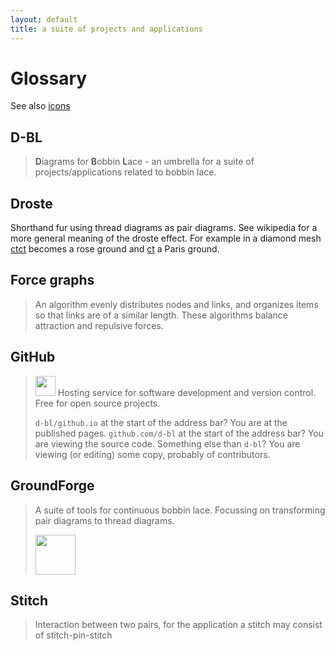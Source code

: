 ```yaml
---
layout: default
title: a suite of projects and applications
---
```

Glossary
========

See also [icons](GroundForge-help/Icons)

## D-BL

> **D**iagrams for **B**obbin **L**ace - an umbrella for a suite of projects/applications related to bobbin lace.

## Droste

Shorthand fur using thread diagrams as pair diagrams.
See wikipedia for a more general meaning of the droste effect. 
For example in a diamond mesh [ctct] becomes a rose ground and [ct] a Paris ground.

[ctct]: https://d-bl.github.io/GroundForge/droste.html?patchWidth=7&patchHeight=10&footside=----,---b,&tile=5-&headside=-,c,&shiftColsSW=-1&shiftRowsSW=1&shiftColsSE=1&shiftRowsSE=1&e1=ctct&l2=ttt&d2=ttt&droste2=c,e14=e15=ct,e10=e11=e12=e13=ctct
[ct]: https://d-bl.github.io/GroundForge/droste.html?patchWidth=7&patchHeight=10&footside=----,---b,&tile=5-&headside=-,c,&shiftColsSW=-1&shiftRowsSW=1&shiftColsSE=1&shiftRowsSE=1&e1=ct&p2=ttt&d2=ttt&l2=ttt&droste2=c,e10=e11=e12=ctct#

## Force graphs 

> An algorithm evenly distributes nodes and links, and organizes items so that links are of a similar length. These algorithms balance attraction and repulsive forces. 

## GitHub

> <img src="https://github.githubassets.com/images/modules/logos_page/GitHub-Mark.png" width="32px"/>  
> Hosting service for software development and version control. Free for open source projects.
> 
> <code>d-bl/github.io</code> at the start of the address bar? You are at the published pages.
> <code>github.com/d-bl</code> at the start of the address bar? You are viewing the source code.
> Something else than <code>d-bl</code>? You are viewing (or editing) some copy, probably of contributors.

## GroundForge

> A suite of tools for continuous bobbin lace. Focussing on transforming pair diagrams to thread diagrams.
> 
> <img src="/GroundForge/images/logo-medium.png" width="64px"/>

## Stitch

> Interaction between two pairs, for the application a stitch may consist of stitch-pin-stitch
